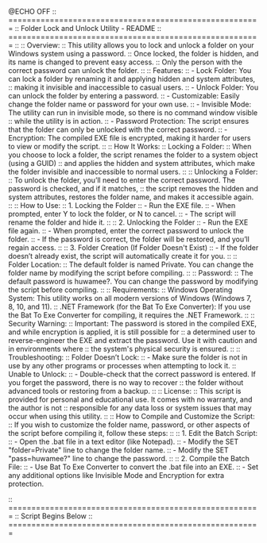 @ECHO OFF
:: =======================================================
:: Folder Lock and Unlock Utility - README
:: =======================================================
:: 
:: Overview:
:: This utility allows you to lock and unlock a folder on your Windows system using a password.
:: Once locked, the folder is hidden, and its name is changed to prevent easy access.
:: Only the person with the correct password can unlock the folder.
::
:: Features:
:: - Lock Folder: You can lock a folder by renaming it and applying hidden and system attributes,
::   making it invisible and inaccessible to casual users.
:: - Unlock Folder: You can unlock the folder by entering a password.
:: - Customizable: Easily change the folder name or password for your own use.
:: - Invisible Mode: The utility can run in invisible mode, so there is no command window visible 
::   while the utility is in action.
:: - Password Protection: The script ensures that the folder can only be unlocked with the correct password.
:: - Encryption: The compiled EXE file is encrypted, making it harder for users to view or modify the script.
::
:: How It Works:
:: Locking a Folder:
:: When you choose to lock a folder, the script renames the folder to a system object (using a GUID) 
:: and applies the hidden and system attributes, which make the folder invisible and inaccessible to normal users.
::
:: Unlocking a Folder:
:: To unlock the folder, you’ll need to enter the correct password. The password is checked, and if it matches, 
:: the script removes the hidden and system attributes, restores the folder name, and makes it accessible again.
::
:: How to Use:
:: 1. Locking the Folder
::    - Run the EXE file.
::    - When prompted, enter Y to lock the folder, or N to cancel.
::    - The script will rename the folder and hide it.
::
:: 2. Unlocking the Folder
::    - Run the EXE file again.
::    - When prompted, enter the correct password to unlock the folder.
::    - If the password is correct, the folder will be restored, and you’ll regain access.
::
:: 3. Folder Creation (If Folder Doesn't Exist)
::    - If the folder doesn’t already exist, the script will automatically create it for you.
::
:: Folder Location:
:: The default folder is named Private. You can change the folder name by modifying the script before compiling.
::
:: Password:
:: The default password is huwamee?. You can change the password by modifying the script before compiling.
::
:: Requirements:
:: Windows Operating System: This utility works on all modern versions of Windows (Windows 7, 8, 10, and 11).
:: .NET Framework (for the Bat To Exe Converter): If you use the Bat To Exe Converter for compiling, it requires the .NET Framework.
::
:: Security Warning:
:: Important: The password is stored in the compiled EXE, and while encryption is applied, it is still possible for 
:: a determined user to reverse-engineer the EXE and extract the password. Use it with caution and in environments where 
:: the system's physical security is ensured.
::
:: Troubleshooting:
:: Folder Doesn’t Lock:
::    - Make sure the folder is not in use by any other programs or processes when attempting to lock it.
:: Unable to Unlock:
::    - Double-check that the correct password is entered. If you forget the password, there is no way to recover 
::      the folder without advanced tools or restoring from a backup.
::
:: License:
:: This script is provided for personal and educational use. It comes with no warranty, and the author is not 
:: responsible for any data loss or system issues that may occur when using this utility.
::
:: How to Compile and Customize the Script:
:: If you wish to customize the folder name, password, or other aspects of the script before compiling it, follow these steps:
::
:: 1. Edit the Batch Script:
::    - Open the .bat file in a text editor (like Notepad).
::    - Modify the SET "folder=Private" line to change the folder name.
::    - Modify the SET "pass=huwamee?" line to change the password.
::
:: 2. Compile the Batch File:
::    - Use Bat To Exe Converter to convert the .bat file into an EXE.
::    - Set any additional options like Invisible Mode and Encryption for extra protection.

:: =======================================================
:: Script Begins Below
:: =======================================================

